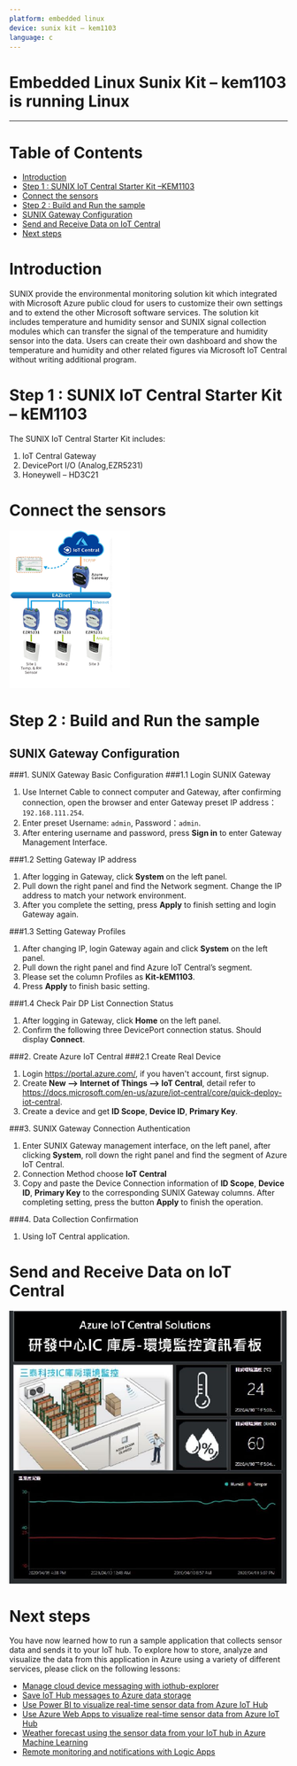 ```yaml
---
platform: embedded linux
device: sunix kit – kem1103
language: c
---
```


Embedded Linux Sunix Kit – kem1103 is running Linux
===
---

# Table of Contents

-   [Introduction](#Introduction)
-   [Step 1 : SUNIX IoT Central Starter Kit –KEM1103](#SUNIXIoTCentralStarterKit)
   -   [Connect the sensors](#Connectthesensors)
-   [Step 2 : Build and Run the sample](#BuildandRunthesample)
   -   [SUNIX Gateway Configuration](#SUNIXGatewayConfiguration)
   -   [Send and Receive Data on IoT Central](#SendandReceiveDataonIoTCentral)
-   [Next steps](#Nextsteps)

<a name="Introduction"></a>
# Introduction

SUNIX provide the environmental monitoring solution kit which integrated with Microsoft Azure public cloud for users to customize their own settings and to extend the other Microsoft software services. The solution kit includes temperature and humidity sensor and SUNIX signal collection modules which can transfer the signal of the temperature and humidity sensor into the data. Users can create their own dashboard and show the temperature and humidity and other related figures via Microsoft IoT Central without writing additional program.

<a name="SUNIXIoTCentralStarterKit"></a>
# Step 1 : SUNIX IoT Central Starter Kit – kEM1103

The SUNIX IoT Central Starter Kit includes:

1.  IoT Central Gateway
2.  DevicePort I/O (Analog,EZR5231)
3.  Honeywell – HD3C21

<a name="Connectthesensors"></a>
# Connect the sensors

![](./media/Sunix-kit/Connect1103.png)

<a name="BuildandRunthesample"></a>
# Step 2 : Build and Run the sample

<a name="SUNIXGatewayConfiguration"></a>
## SUNIX Gateway Configuration

###1. SUNIX Gateway Basic Configuration
###1.1 Login SUNIX Gateway

1.  Use Internet Cable to connect computer and Gateway, after confirming connection, open the browser and enter Gateway preset IP address： `192.168.111.254`.
2.  Enter preset Username: `admin`, Password：`admin`.
3.  After entering username and password, press **Sign in** to enter Gateway Management Interface.

###1.2 Setting Gateway IP address

1.  After logging in Gateway, click **System** on the left panel.
2.  Pull down the right panel and find the Network segment. Change the IP address to match your network environment.
3.  After you complete the setting, press **Apply** to finish setting and login Gateway again.

###1.3 Setting Gateway Profiles

1.  After changing IP, login Gateway again and click **System** on the left panel.
2.  Pull down the right panel and find Azure IoT Central’s segment.
3.  Please set the column Profiles as **Kit-kEM1103**.
4.  Press **Apply** to finish basic setting.

###1.4   Check Pair DP List Connection Status

1.  After logging in Gateway, click **Home** on the left panel.      
2.  Confirm the following three DevicePort connection status. Should display **Connect**.

###2. Create Azure IoT Central
###2.1 Create Real Device

1.  Login <https://portal.azure.com/>, if you haven't account, first signup.
2.  Create **New --> Internet of Things --> IoT Central**, detail refer to <https://docs.microsoft.com/en-us/azure/iot-central/core/quick-deploy-iot-central>.
3.  Create a device and get **ID Scope**, **Device ID**, **Primary Key**.

###3. SUNIX Gateway Connection Authentication

1.  Enter SUNIX Gateway management interface, on the left panel, after clicking **System**, roll down the right panel and find the segment of Azure IoT Central.
2.  Connection Method choose **IoT Central**
3.  Copy and paste the Device Connection information of **ID Scope**, **Device ID**, **Primary Key** to the corresponding SUNIX Gateway columns. After completing setting, press the button **Apply** to finish the operation.

###4. Data Collection Confirmation

1.  Using IoT Central application.

<a name="SendandReceiveDataonIoTCentral"></a>
# Send and Receive Data on IoT Central

![](./media/Sunix-kit/IotCentral1103.png)

<a name="Nextsteps"></a> 
# Next steps

You have now learned how to run a sample application that collects sensor data and sends it to your IoT hub. To explore how to store, analyze and visualize the data from this application in Azure using a variety of different services, please click on the following lessons:

-   [Manage cloud device messaging with iothub-explorer]
-   [Save IoT Hub messages to Azure data storage]
-   [Use Power BI to visualize real-time sensor data from Azure IoT Hub]
-   [Use Azure Web Apps to visualize real-time sensor data from Azure IoT Hub]
-   [Weather forecast using the sensor data from your IoT hub in Azure Machine Learning]
-   [Remote monitoring and notifications with Logic Apps]   

[Manage cloud device messaging with iothub-explorer]: https://docs.microsoft.com/en-us/azure/iot-hub/iot-hub-explorer-cloud-device-messaging
[Save IoT Hub messages to Azure data storage]: https://docs.microsoft.com/en-us/azure/iot-hub/iot-hub-store-data-in-azure-table-storage
[Use Power BI to visualize real-time sensor data from Azure IoT Hub]: https://docs.microsoft.com/en-us/azure/iot-hub/iot-hub-live-data-visualization-in-power-bi
[Use Azure Web Apps to visualize real-time sensor data from Azure IoT Hub]: https://docs.microsoft.com/en-us/azure/iot-hub/iot-hub-live-data-visualization-in-web-apps
[Weather forecast using the sensor data from your IoT hub in Azure Machine Learning]: https://docs.microsoft.com/en-us/azure/iot-hub/iot-hub-weather-forecast-machine-learning
[Remote monitoring and notifications with Logic Apps]: https://docs.microsoft.com/en-us/azure/iot-hub/iot-hub-monitoring-notifications-with-azure-logic-apps

